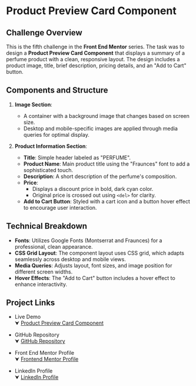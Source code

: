 # Product Preview Card Component

## Challenge Overview

This is the fifth challenge in the **Front End Mentor** series. The task was to design a **Product Preview Card Component** that displays a summary of a perfume product with a clean, responsive layout. The design includes a product image, title, brief description, pricing details, and an "Add to Cart" button.

## Components and Structure

1. **Image Section**:

   - A container with a background image that changes based on screen size.
   - Desktop and mobile-specific images are applied through media queries for optimal display.

2. **Product Information Section**:
   - **Title**: Simple header labeled as "PERFUME".
   - **Product Name**: Main product title using the "Fraunces" font to add a sophisticated touch.
   - **Description**: A short description of the perfume's composition.
   - **Price**:
     - Displays a discount price in bold, dark cyan color.
     - Original price is crossed out using `<del>` for clarity.
   - **Add to Cart Button**: Styled with a cart icon and a button hover effect to encourage user interaction.

## Technical Breakdown

- **Fonts**: Utilizes Google Fonts (Montserrat and Fraunces) for a professional, clean appearance.
- **CSS Grid Layout**: The component layout uses CSS grid, which adapts seamlessly across desktop and mobile views.
- **Media Queries**: Adjusts layout, font sizes, and image position for different screen widths.
- **Hover Effects**: The "Add to Cart" button includes a hover effect to enhance interactivity.

## Project Links

- Live Demo  
  ⮟ [Product Preview Card Component](https://mohamed-a-7.github.io/Product-preview-card-component/)
- GitHub Repository  
  ⮟ [GitHub Repository](https://github.com/Mohamed-A-7/Product-preview-card-component)
- Front End Mentor Profile  
  ⮟ [Frontend Mentor Profile](https://www.frontendmentor.io/profile/Mohamed-A-7)

- LinkedIn Profile  
  ⮟ [LinkedIn Profile](https://www.linkedin.com/in/mohamed-a-7)
